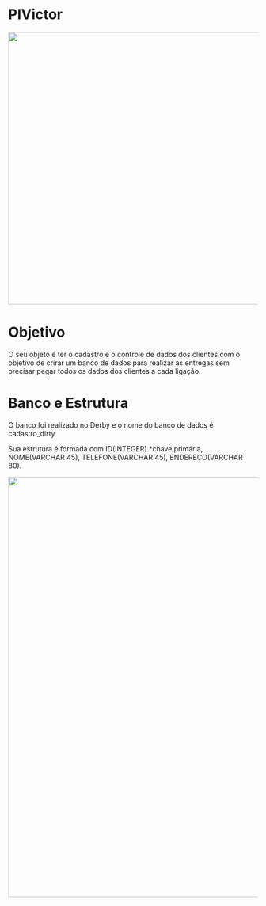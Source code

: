 # PIVictor

<img width="550em" src="https://res.cloudinary.com/duyvaptsa/image/upload/v1648834479/Senai/Logo_sem_fundo_3_i3r4ag.png">

<h1>Objetivo</h1>
O seu objeto é ter o cadastro e o controle de dados dos clientes com o objetivo de crirar um banco de dados para realizar as entregas sem precisar pegar todos os dados
dos clientes a cada ligação.

<h1>Banco e Estrutura</h1>
O banco foi realizado no Derby e o nome do banco de dados é cadastro_dirty

Sua estrutura é formada com ID(INTEGER) *chave primária, NOME(VARCHAR 45), TELEFONE(VARCHAR 45), ENDEREÇO(VARCHAR 80).

<img width="850em" src="https://res.cloudinary.com/duyvaptsa/image/upload/v1649508511/Senai/Capturar_krrsq7.png">
